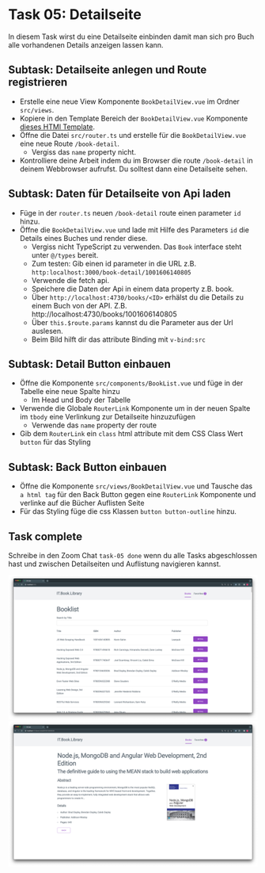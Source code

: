 # Task 05: Detailseite

In diesem Task wirst du eine Detailseite einbinden damit man sich pro Buch alle vorhandenen Details anzeigen lassen kann.

## Subtask: Detailseite anlegen und Route registrieren

- Erstelle eine neue View Komponente `BookDetailView.vue` im Ordner `src/views`.
- Kopiere in den Template Bereich der `BookDetailView.vue` Komponente [dieses HTMl Template](https://raw.githubusercontent.com/may17/bookmanager-example/tasks/task-05-detail-seite/resources/BookDetailTemplate.html).
- Öffne die Datei `src/router.ts` und erstelle für die `BookDetailView.vue` eine neue Route `/book-detail`.
  - Vergiss das `name` property nicht.
- Kontrolliere deine Arbeit indem du im Browser die route `/book-detail` in deinem Webbrowser aufrufst. Du solltest dann eine Detailseite sehen.

## Subtask: Daten für Detailseite von Api laden

- Füge in der `router.ts` neuen `/book-detail` route einen parameter `id` hinzu.
- Öffne die `BookDetailView.vue` und lade mit Hilfe des Parameters `id` die Details eines Buches und render diese.
  - Vergiss nicht TypeScript zu verwenden. Das `Book` interface steht unter `@/types` bereit.
  - Zum testen: Gib einen id parameter in die URL z.B. `http:localhost:3000/book-detail/1001606140805`
  - Verwende die fetch api.
  - Speichere die Daten der Api in einem data property z.B. book.
  - Über `http://localhost:4730/books/<ID>` erhälst du die Details zu einem Buch von der API. Z.B.
    http://localhost:4730/books/1001606140805
  - Über `this.$route.params` kannst du die Parameter aus der Url auslesen.
  - Beim Bild hilft dir das attribute Binding mit `v-bind:src`

## Subtask: Detail Button einbauen

- Öffne die Komponente `src/components/BookList.vue` und füge in der Tabelle eine neue Spalte hinzu
  - Im Head und Body der Tabelle
- Verwende die Globale `RouterLink` Komponente um in der neuen Spalte im `tbody` eine Verlinkung zur Detailseite hinzuzufügen
  - Verwende das `name` property der route
- Gib dem `RouterLink` ein `class` html attribute mit dem CSS Class Wert `button` für das Styling

## Subtask: Back Button einbauen

- Öffne die Komponente `src/views/BookDetailView.vue` und Tausche das `a html tag` für den Back Button gegen eine `RouterLink` Komponente und verlinke auf die Bücher Auflisten Seite
- Für das Styling füge die css Klassen `button button-outline` hinzu.

## Task complete

Schreibe in den Zoom Chat `task-05 done` wenn du alle Tasks abgeschlossen hast und zwischen Detailseiten und Auflistung navigieren kannst.

![](img/result1.png)
![](img/result2.png)
